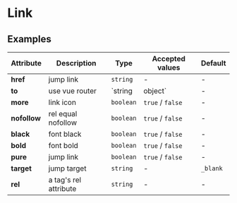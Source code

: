 # Link

## Examples

<ex-code name="ex-link-basic"/></ex-code>

<ex-code name="ex-link-more"/></ex-code>

<ex-code name="ex-link-style"/></ex-code>

<ex-code name="ex-link-to"/></ex-code>

<ex-footer edit-link="https://github.com/zeit-ui/vue/edit/master/docs/zh-cn/components/link.md">

| Attribute | Description | Type | Accepted values | Default
| ---------- | ---------- | ---- |  -------------- | ------ |
| **href** | jump link | `string` | - | - |
| **to** | use vue router | `string | object` | - | - |
| **more** | link icon | `boolean` | `true` / `false` | - |
| **nofollow** | rel equal nofollow | `boolean` | `true` / `false` | - |
| **black** | font black | `boolean` | `true` / `false` | - |
| **bold** | font bold | `boolean` | `true` / `false` | - |
| **pure** | jump link | `boolean` | `true` / `false` | - |
| **target** | jump target | `string` | - | `_blank` |
| **rel** | a tag's rel attribute | `string` | - | - |

</ex-footer>

